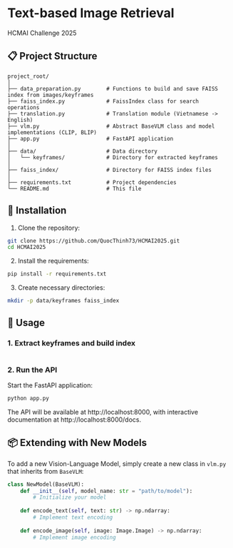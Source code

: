 # Text-based Image Retrieval 

HCMAI Challenge 2025

## 📋 Project Structure

```
project_root/
│
├── data_preparation.py        # Functions to build and save FAISS index from images/keyframes
├── faiss_index.py             # FaissIndex class for search operations
├── translation.py             # Translation module (Vietnamese -> English)
├── vlm.py                     # Abstract BaseVLM class and model implementations (CLIP, BLIP)
├── app.py                     # FastAPI application
│
├── data/                      # Data directory
│   └── keyframes/             # Directory for extracted keyframes
│
├── faiss_index/               # Directory for FAISS index files
│
├── requirements.txt           # Project dependencies
└── README.md                  # This file
```

## 🔧 Installation

1. Clone the repository:
```bash
git clone https://github.com/QuocThinh73/HCMAI2025.git
cd HCMAI2025
```

2. Install the requirements:
```bash
pip install -r requirements.txt
```

3. Create necessary directories:
```bash
mkdir -p data/keyframes faiss_index
```

## 🚀 Usage

### 1. Extract keyframes and build index

```python

```

### 2. Run the API

Start the FastAPI application:

```bash
python app.py
```

The API will be available at http://localhost:8000, with interactive documentation at http://localhost:8000/docs.

## 📦 Extending with New Models

To add a new Vision-Language Model, simply create a new class in `vlm.py` that inherits from `BaseVLM`:

```python
class NewModel(BaseVLM):
    def __init__(self, model_name: str = "path/to/model"):
        # Initialize your model
        
    def encode_text(self, text: str) -> np.ndarray:
        # Implement text encoding
        
    def encode_image(self, image: Image.Image) -> np.ndarray:
        # Implement image encoding
```